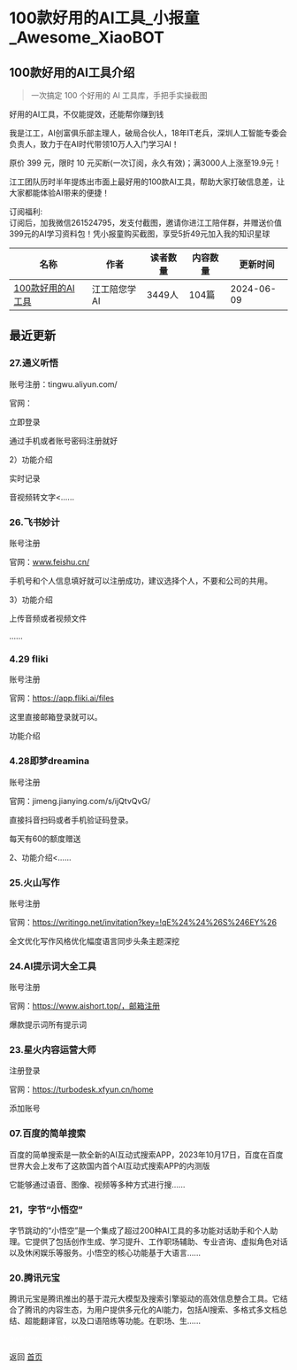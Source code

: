 # 100款好用的AI工具_小报童_Awesome_XiaoBOT

## 100款好用的AI工具介绍
> 一次搞定 100 个好用的 AI 工具库，手把手实操截图    
    
好用的AI工具，不仅能提效，还能帮你赚到钱    
    
我是江工，AI创富俱乐部主理人，破局合伙人，18年IT老兵，深圳人工智能专委会负责人，致力于在AI时代带领10万人入门学习AI！    
    
原价 399 元，限时 10 元买断(一次订阅，永久有效)；满3000人上涨至19.9元！    
    
江工团队历时半年提炼出市面上最好用的100款AI工具，帮助大家打破信息差，让大家都能体验AI带来的便捷！    
    
订阅福利:  
订阅后，加我微信261524795，发支付截图，邀请你进江工陪伴群，并赠送价值399元的AI学习资料包！凭小报童购买截图，享受5折49元加入我的知识星球  
  


|名称|作者|读者数量|内容数量|更新时间|
|---|---|---|---|---|
|[100款好用的AI工具](https://xiaobot.net/p/Jiang-AIGC?refer=0b133df9-27dc-423b-8101-639049001c13)|江工陪您学AI|3449人|104篇|2024-06-09|

## 最近更新
### 27.通义听悟

账号注册：tingwu.aliyun.com/

官网：

立即登录

通过手机或者账号密码注册就好

2）功能介绍

实时记录

音视频转文字<......

### 26.飞书妙计

账号注册

官网：www.feishu.cn/

手机号和个人信息填好就可以注册成功，建议选择个人，不要和公司的共用。

3）功能介绍

上传音频或者视频文件

......

### 4.29 fliki

账号注册

官网：https://app.fliki.ai/files

这里直接邮箱登录就可以。

功能介绍

### 4.28即梦dreamina

账号注册

官网：jimeng.jianying.com/s/ijQtvQvG/

直接抖音扫码或者手机验证码登录。

每天有60的额度赠送

2、功能介绍<......

### 25.火山写作

账号注册

官网：https://writingo.net/invitation?key=!qE%24%24%26S%246EY%26

全文优化写作风格优化幅度语言同步头条主题深挖

### 24.AI提示词大全工具

账号注册

官网：https://www.aishort.top/，邮箱注册

爆款提示词所有提示词

### 23.星火内容运营大师

注册登录

官网：https://turbodesk.xfyun.cn/home

添加账号

### 07.百度的简单搜索

百度的简单搜索是一款全新的AI互动式搜索APP，2023年10月17日，百度在百度世界大会上发布了这款国内首个AI互动式搜索APP的内测版

它能够通过语音、图像、视频等多种方式进行搜......

### 21，字节“小悟空”

字节跳动的“小悟空”是一个集成了超过200种AI工具的多功能对话助手和个人助理。它提供了包括创作生成、学习提升、工作职场辅助、专业咨询、虚拟角色对话以及休闲娱乐等服务。小悟空的核心功能基于大语言......

### 20.腾讯元宝

腾讯元宝是腾讯推出的基于混元大模型及搜索引擎驱动的高效信息整合工具。它结合了腾讯的内容生态，为用户提供多元化的AI能力，包括AI搜索、多格式多文档总结、超能翻译官，以及口语陪练等功能。在职场、生......


<a href="https://github.com/Reno9527/awesome-xiaobot" style="color: white; text-decoration: none;">awesome-xiaobot</a>

返回 [首页](../README.md)
